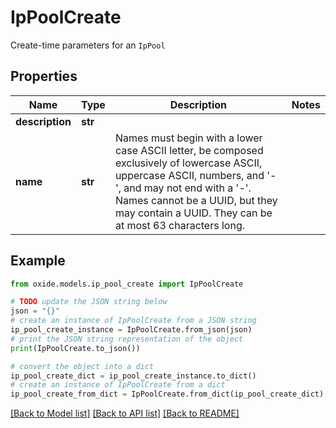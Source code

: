 # IpPoolCreate

Create-time parameters for an `IpPool`

## Properties

Name | Type | Description | Notes
------------ | ------------- | ------------- | -------------
**description** | **str** |  | 
**name** | **str** | Names must begin with a lower case ASCII letter, be composed exclusively of lowercase ASCII, uppercase ASCII, numbers, and &#39;-&#39;, and may not end with a &#39;-&#39;. Names cannot be a UUID, but they may contain a UUID. They can be at most 63 characters long. | 

## Example

```python
from oxide.models.ip_pool_create import IpPoolCreate

# TODO update the JSON string below
json = "{}"
# create an instance of IpPoolCreate from a JSON string
ip_pool_create_instance = IpPoolCreate.from_json(json)
# print the JSON string representation of the object
print(IpPoolCreate.to_json())

# convert the object into a dict
ip_pool_create_dict = ip_pool_create_instance.to_dict()
# create an instance of IpPoolCreate from a dict
ip_pool_create_from_dict = IpPoolCreate.from_dict(ip_pool_create_dict)
```
[[Back to Model list]](../README.md#documentation-for-models) [[Back to API list]](../README.md#documentation-for-api-endpoints) [[Back to README]](../README.md)


